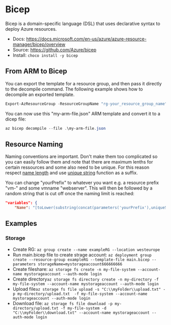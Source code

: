 # Bicep

Bicep is a domain-specific language (DSL) that uses declarative syntax to deploy Azure resources.

- Docs: <https://docs.microsoft.com/en-us/azure/azure-resource-manager/bicep/overview>
- Source: <https://github.com/Azure/bicep>
- Install: ```choco install -y bicep```

## From ARM to Bicep

You can export the template for a resource group, and then pass it directly to the decompile command. The following example shows how to decompile an exported template.

``` ps1
Export-AzResourceGroup -ResourceGroupName "rg-your_resource_group_name" -Path ./my-arm-file.json
```

You can now use this "my-arm-file.json" ARM template and convert it to a dicep file:

``` ps1
az bicep decompile --file .\my-arm-file.json
```

## Resource Naming

Naming conventions are important. Don't make them too complicated so you can easily follow them and note that there are maximum lenths for certain ressources and some also need to be unique. For this reason respect [name length](https://docs.microsoft.com/en-us/azure/azure-resource-manager/management/resource-name-rules) and use [unique string](https://docs.microsoft.com/en-us/azure/azure-resource-manager/templates/template-functions-string#uniquestring) function as a suffix.

You can change "yourPrefix" to whatever you want e.g. a resource prefix "vm-" and some vmname "webserver". This will then be followed by a random string that is cut off once the naming limit is reached:

```json
"variables": {
    "Name": "[toLower(substring(concat(parameters('yourPrefix'),uniqueString(resourceGroup().id)),0,14))]",
```

## Examples

### Storage

- Create RG: ```az group create --name exampleRG --location westeurope```
- Run main.bicep file to create strage account: ```az deployment group create --resource-group exampleRG --template-file main.bicep --parameters storageName=mystorageaccount666666666```
- Create fileshare: ```az storage fs create -n my-file-system --account-name mystorageaccount --auth-mode login```
- Create directory```az storage fs directory create -n my-directory -f my-file-system --account-name mystorageaccount --auth-mode login```
- Upload file```az storage fs file upload -s "C:\\myFolder\\upload.txt" -p my-directory/upload.txt  -f my-file-system --account-name mystorageaccount --auth-mode login```
- Download file: ```az storage fs file download -p my-directory/upload.txt -f my-file-system -d "C:\\myFolder\\download.txt" --account-name mystorageaccount --auth-mode login```
